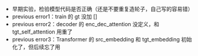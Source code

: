 - 早期实验，检验模型代码是否正确（还是不要重复造轮子，自己写的容易错）
- previous error1：train 的 gt 没加 []
- previous error2：decoder 的 enc_dec_attention 没定义，和 tgt_self_attention 用重了
- previous error3：Transformer 的 src_embedding 和 tgt_embedding 初始化了，但后续忘了用
